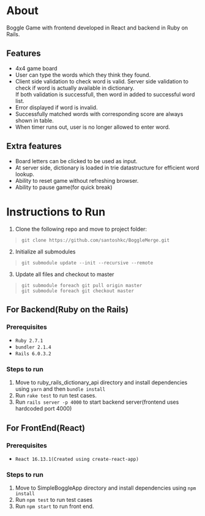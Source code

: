 # About
Boggle Game with frontend developed in React and backend in Ruby on Rails.

## Features
* 4x4 game board
* User can type the words which they think they found.
* Client side validation to check word is valid. Server side validation to check if word is actually available in dictionary.  
If both validation is successfull, then word in added to successful word list.
* Error displayed if word is invalid.
* Successfully matched words with corresponding score are always shown in table.
* When timer runs out, user is no longer allowed to enter word.

## Extra features
* Board letters can be clicked to be used as input.
* At server side, dictionary is loaded in trie datastructure for efficient word lookup.
* Ability to reset game without refreshing browser.
* Ability to pause game(for quick break)

# Instructions to Run
1. Clone the following repo and move to project folder:  
>`git clone https://github.com/santoshkc/BoggleMerge.git`
2. Initialize all submodules  
>`git submodule update --init --recursive --remote`
3. Update all files and checkout to master  
>`git submodule foreach git pull origin master`   
>`git submodule foreach git checkout master`

## For Backend(Ruby on the Rails) 
### Prerequisites
* `Ruby 2.7.1`
* `bundler 2.1.4`
* `Rails 6.0.3.2`

### Steps to run
1. Move to ruby_rails_dictionary_api directory and install dependencies using `yarn` and then `bundle install`
2. Run `rake test` to run test cases.
3. Run `rails server -p 4000` to start backend server(frontend uses hardcoded port 4000)

## For FrontEnd(React)
### Prerequisites
* `React 16.13.1(Created using create-react-app)`

### Steps to run
1. Move to SimpleBoggleApp directory and install dependencies using `npm install`
2. Run `npm test` to run test cases
3. Run `npm start` to run front end.

